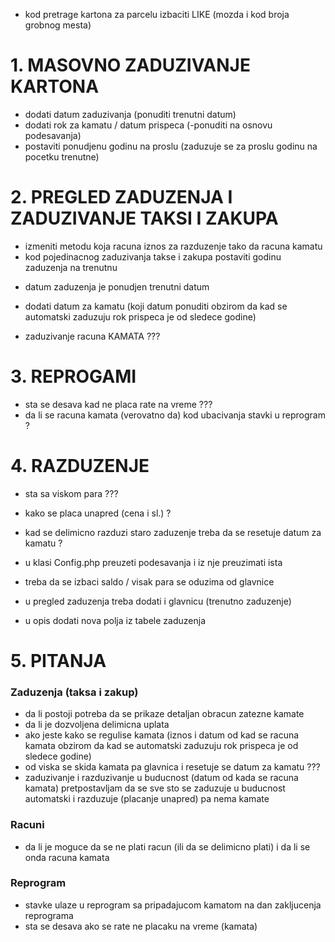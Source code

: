 
+ kod pretrage kartona za parcelu izbaciti LIKE (mozda i kod broja grobnog mesta)


# 1. MASOVNO ZADUZIVANJE KARTONA

+ dodati datum zaduzivanja (ponuditi trenutni datum)
+ dodati rok za kamatu / datum prispeca (-ponuditi na osnovu podesavanja)
+ postaviti ponudjenu godinu na proslu (zaduzuje se za proslu godinu na pocetku trenutne)

# 2. PREGLED ZADUZENJA I ZADUZIVANJE TAKSI I ZAKUPA

+ izmeniti metodu koja racuna iznos za razduzenje tako da racuna kamatu
+ kod pojedinacnog zaduzivanja takse i zakupa postaviti godinu zaduzenja na trenutnu
- datum zaduzenja je ponudjen trenutni datum
- dodati datum za kamatu (koji datum ponuditi obzirom da kad se automatski zaduzuju rok prispeca je od sledece godine)

- zaduzivanje racuna KAMATA ???

# 3. REPROGAMI

- sta se desava kad ne placa rate na vreme ???
- da li se racuna kamata (verovatno da) kod ubacivanja stavki u reprogram ?

# 4. RAZDUZENJE

- sta sa viskom para ???
- kako se placa unapred (cena i sl.) ?
- kad se delimicno razduzi staro zaduzenje treba da se resetuje datum za kamatu ?


- u klasi Config.php preuzeti podesavanja i iz nje preuzimati ista

- treba da se izbaci saldo / visak para se oduzima od glavnice

- u pregled zaduzenja treba dodati i glavnicu (trenutno zaduzenje)
- u opis dodati nova polja iz tabele zaduzenja


# 5. PITANJA


### Zaduzenja (taksa i zakup)

- da li postoji potreba da se prikaze detaljan obracun zatezne kamate
- da li je dozvoljena delimicna uplata
- ako jeste kako se regulise kamata
	(iznos i datum od kad se racuna kamata obzirom da kad se automatski zaduzuju rok prispeca je od sledece godine)
- od viska se skida kamata pa glavnica i resetuje se datum za kamatu ???
- zaduzivanje i razduzivanje u buducnost (datum od kada se racuna kamata)
	pretpostavljam da se sve sto se zaduzuje u buducnost automatski i razduzuje (placanje unapred) pa nema kamate


### Racuni

- da li je moguce da se ne plati racun (ili da se delimicno plati) i da li se onda racuna kamata


### Reprogram

- stavke ulaze u reprogram sa pripadajucom kamatom na dan zakljucenja reprograma
- sta se desava ako se rate ne placaku na vreme (kamata)

